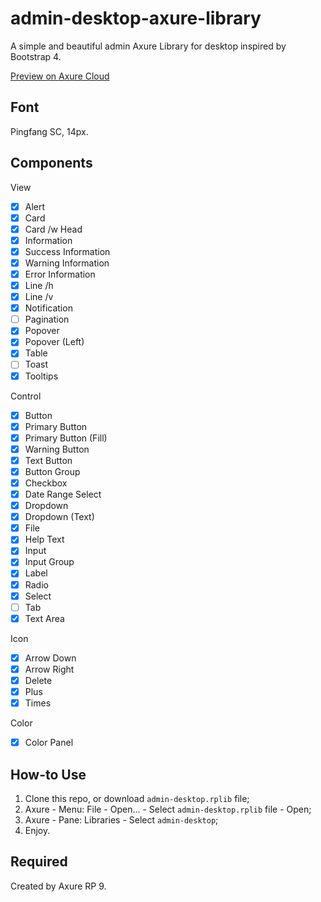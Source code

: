 # admin-desktop-axure-library
A simple and beautiful admin Axure Library for desktop inspired by Bootstrap 4.

[Preview on Axure Cloud](https://8yoq1y.axshare.com)

## Font
Pingfang SC, 14px.

##  Components
View
- [x] Alert
- [x] Card
 - [x] Card /w Head
- [x] Information
 - [x] Success Information
 - [x] Warning Information
 - [x] Error Information
- [x] Line /h
 - [x] Line /v
- [x] Notification
- [ ] Pagination
- [x] Popover
 - [x] Popover (Left)
- [x] Table
- [ ] Toast
- [x] Tooltips

Control
- [x] Button
 - [x] Primary Button
 - [x] Primary Button (Fill)
 - [x] Warning Button
 - [x] Text Button
 - [x] Button Group
- [x] Checkbox
- [x] Date Range Select
- [x] Dropdown
 - [x] Dropdown (Text)
- [x] File
- [x] Help Text
- [x] Input
 - [x] Input Group
- [x] Label
- [x] Radio
- [x] Select
- [ ] Tab
- [x] Text Area

Icon
- [x] Arrow Down
- [x] Arrow Right
- [x] Delete
- [x] Plus
- [x] Times

Color
- [x] Color Panel

## How-to Use
1. Clone this repo, or download `admin-desktop.rplib` file;
2. Axure - Menu: File - Open... - Select `admin-desktop.rplib` file - Open;
3. Axure - Pane: Libraries - Select `admin-desktop`;
4. Enjoy.

## Required
Created by Axure RP 9.